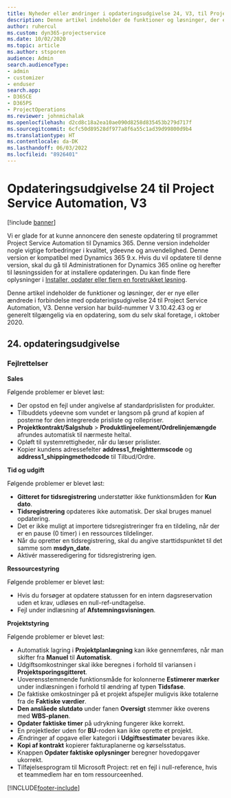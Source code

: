 ```yaml
---
title: Nyheder eller ændringer i opdateringsudgivelse 24, V3, til Project Service Automation
description: Denne artikel indeholder de funktioner og løsninger, der er tilgængelige i forbindelse med opdateringsudgivelse nr. 24 til Project Service Automation, V3.
author: ruhercul
ms.custom: dyn365-projectservice
ms.date: 10/02/2020
ms.topic: article
ms.author: stsporen
audience: Admin
search.audienceType:
- admin
- customizer
- enduser
search.app:
- D365CE
- D365PS
- ProjectOperations
ms.reviewer: johnmichalak
ms.openlocfilehash: d2cd8c18a2ea10ae090d8258d835453b279d717f
ms.sourcegitcommit: 6cfc50d89528df977a8f6a55c1ad39d99800d9b4
ms.translationtype: HT
ms.contentlocale: da-DK
ms.lasthandoff: 06/03/2022
ms.locfileid: "8926401"
---
```

# <a name="project-service-automation-update-release-24-v3"></a>Opdateringsudgivelse 24 til Project Service Automation, V3

[!include [banner](../includes/psa-now-project-operations.md)]

Vi er glade for at kunne annoncere den seneste opdatering til programmet Project Service Automation til Dynamics 365. Denne version indeholder nogle vigtige forbedringer i kvalitet, ydeevne og anvendelighed. Denne version er kompatibel med Dynamics 365 9.x. Hvis du vil opdatere til denne version, skal du gå til Administrationen for Dynamics 365 online og herefter til løsningssiden for at installere opdateringen. Du kan finde flere oplysninger i [Installer, opdater eller fjern en foretrukket løsning](/power-platform/admin/install-remove-preferred-solution).

Denne artikel indeholder de funktioner og løsninger, der er nye eller ændrede i forbindelse med opdateringsudgivelse 24 til Project Service Automation, V3. Denne version har build-nummer V 3.10.42.43 og er generelt tilgængelig via en opdatering, som du selv skal foretage, i oktober 2020.

## <a name="update-release-24"></a>24. opdateringsudgivelse

### <a name="bug-fixes"></a>Fejlrettelser

**Sales**

Følgende problemer er blevet løst:

- Der opstod en fejl under angivelse af standardprislisten for produkter.
- Tilbuddets ydeevne som vundet er langsom på grund af kopien af posterne for den integrerede prisliste og rollepriser.
- **Projektkontrakt/Salgshub** > **Produktlinjeelement/Ordrelinjemængde** afrundes automatisk til nærmeste heltal.
- Opløft til systemrettigheder, når du læser prislister.
- Kopier kundens adressefelter **address1_freighttermscode** og **address1_shippingmethodcode** til Tilbud/Ordre. 


**Tid og udgift**

Følgende problemer er blevet løst:

- **Gitteret for tidsregistrering** understøtter ikke funktionsmåden for **Kun dato**.
- **Tidsregistrering** opdateres ikke automatisk. Der skal bruges manuel opdatering.
- Det er ikke muligt at importere tidsregistreringer fra en tildeling, når der er en pause (0 timer) i en ressources tildelinger.
- Når du opretter en tidsregistrering, skal du angive starttidspunktet til det samme som **msdyn_date**.
- Aktivér masseredigering for tidsregistrering igen.

**Ressourcestyring**

Følgende problemer er blevet løst:

- Hvis du forsøger at opdatere statussen for en intern dagsreservation uden et krav, udløses en null-ref-undtagelse.
- Fejl under indlæsning af **Afstemningsvisningen**.


**Projektstyring**

Følgende problemer er blevet løst:

- Automatisk lagring i **Projektplanlægning** kan ikke gennemføres, når man skifter fra **Manuel** til **Automatisk**.
- Udgiftsomkostninger skal ikke beregnes i forhold til variansen i **Projektsporingsgitteret**.
- Uoverensstemmende funktionsmåde for kolonnerne **Estimerer mærker** under indlæsningen i forhold til ændring af typen **Tidsfase**.
- De faktiske omkostninger på et projekt afspejler muligvis ikke totalerne fra de **Faktiske værdier**.
- **Den anslåede slutdato** under fanen **Oversigt** stemmer ikke overens med **WBS-planen**.
- **Opdater faktiske timer** på udrykning fungerer ikke korrekt.
- En projektleder uden for **BU**-roden kan ikke oprette et projekt.
- Ændringer af opgave eller kategori i **Udgiftsestimater** bevares ikke.
- **Kopi af kontrakt** kopierer fakturaplanerne og kørselsstatus.
- Knappen **Opdater faktiske oplysninger** beregner hovedopgaver ukorrekt.
- Tilføjelsesprogram til Microsoft Project: ret en fejl i null-reference, hvis et teammedlem har en tom ressourceenhed.



[!INCLUDE[footer-include](../includes/footer-banner.md)]
